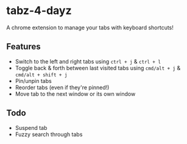 # tabz-4-dayz
A chrome extension to manage your tabs with keyboard shortcuts!

## Features
- Switch to the left and right tabs using `ctrl + j` & `ctrl + l`
- Toggle back & forth between last visited tabs using `cmd/alt + j` & `cmd/alt + shift + j`
- Pin/unpin tabs
- Reorder tabs (even if they're pinned!)
- Move tab to the next window or its own window

## Todo
- Suspend tab
- Fuzzy search through tabs
